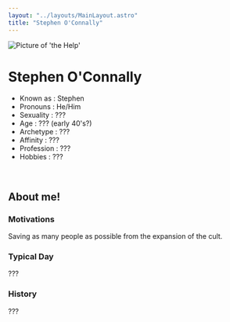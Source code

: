 ```yaml
---
layout: "../layouts/MainLayout.astro"
title: "Stephen O'Connally"
---
```


<img id="ProfilePic" src="../images/Stephen.png" alt="Picture of 'the Help'">

# Stephen O'Connally    
- Known as : Stephen
- Pronouns : He/Him
- Sexuality : ???
- Age : ??? (early 40's?)
- Archetype : ??? 
- Affinity : ???
- Profession : ???
- Hobbies : ???

<br />

## About me!
### Motivations 
Saving as many people as possible from the expansion of the cult.
### Typical Day 
???
### History 
???
